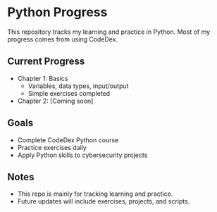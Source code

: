 # Python Progress

This repository tracks my learning and practice in Python. Most of my progress comes from using CodeDex.

## Current Progress
- Chapter 1: Basics
  - Variables, data types, input/output
  - Simple exercises completed
- Chapter 2: [Coming soon]

## Goals
- Complete CodeDex Python course
- Practice exercises daily
- Apply Python skills to cybersecurity projects

## Notes
- This repo is mainly for tracking learning and practice.
- Future updates will include exercises, projects, and scripts.
